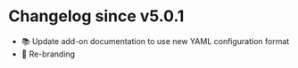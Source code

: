 # Changelog since v5.0.1
- :books: Update add-on documentation to use new YAML configuration format 
- :hammer: Re-branding 
